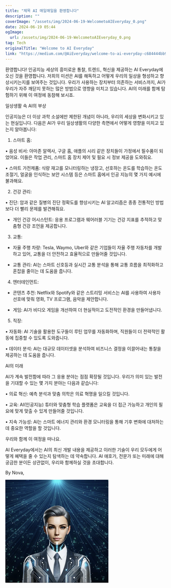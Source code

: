 ```yaml
---
title: "제목 AI 매일매일을 환영합니다"
description: ""
coverImage: "/assets/img/2024-06-19-WelcometoAIEveryday_0.png"
date: 2024-06-19 05:44
ogImage: 
  url: /assets/img/2024-06-19-WelcometoAIEveryday_0.png
tag: Tech
originalTitle: "Welcome to AI Everyday"
link: "https://medium.com/@AiEveryday/welcome-to-ai-everyday-c684444bb91f"
---
```



환영합니다! 인공지능 세상의 흥미로운 통찰, 트렌드, 혁신을 제공하는 AI Everyday에 오신 것을 환영합니다. 저희의 미션은 AI를 해독하고 어떻게 우리의 일상을 형성하고 향상시키는지를 보여주는 것입니다. 우리가 사용하는 장치부터 의존하는 서비스까지, AI가 우리가 자주 깨닫지 못하는 많은 방법으로 영향을 미치고 있습니다. AI의 미래를 함께 탐험하기 위해 이 여정에 동참해 보시죠.

일상생활 속 AI의 부상

인공지능은 더 이상 과학 소설에만 제한된 개념이 아니라, 우리의 세상을 변화시키고 있는 현실입니다. 다음은 AI가 우리 일상생활의 다양한 측면에서 어떻게 영향을 미치고 있는지 알아봅니다:

1. 스마트 홈:

<div class="content-ad"></div>

• 음성 비서: 아마존 알렉사, 구글 홈, 애플의 시리 같은 장치들이 가정에서 필수품이 되었어요. 이들은 작업 관리, 스마트 홈 장치 제어 및 필요 시 정보 제공을 도와줘요.

• 스마트 가전제품: 식량 재고를 모니터링하는 냉장고, 선호하는 온도를 학습하는 온도 조절기, 얼굴을 인식하는 보안 시스템 등은 스마트 홈에서 인공 지능의 몇 가지 예시에 불과해요.

2. 건강 관리:

• 진단: 암과 같은 질병의 진단 정확도를 향상시키는 AI 알고리즘은 종종 전통적인 방법보다 더 빨리 문제를 발견해줘요.

<div class="content-ad"></div>

- 개인 건강 어시스턴트: 응용 프로그램과 웨어러블 기기는 건강 지표를 추적하고 맞춤형 건강 조언을 제공합니다.

3. 교통:

- 자율 주행 차량: Tesla, Waymo, Uber와 같은 기업들이 자율 주행 자동차를 개발하고 있어, 교통을 더 안전하고 효율적으로 만들어줄 것입니다.

- 교통 관리: AI는 스마트 신호등과 실시간 교통 분석을 통해 교통 흐름을 최적화하고 혼잡을 줄이는 데 도움을 줍니다.

<div class="content-ad"></div>

4. 엔터테인먼트:

- 콘텐츠 추천: Netflix와 Spotify와 같은 스트리밍 서비스는 AI를 사용하여 사용자 선호에 맞춰 영화, TV 프로그램, 음악을 제안합니다.

- 게임: AI가 비디오 게임을 개선하여 더 현실적이고 도전적인 환경을 만들어냅니다.

5. 직장:

<div class="content-ad"></div>

• 자동화: AI 기술을 활용한 도구들이 루틴 업무를 자동화하며, 직원들이 더 전략적인 활동에 집중할 수 있도록 도와줍니다.

• 데이터 분석: AI는 대규모 데이터셋을 분석하여 비즈니스 결정을 이끌어내는 통찰을 제공하는 데 도움을 줍니다.

AI의 미래

AI가 계속 발전함에 따라 그 응용 분야는 점점 확장될 것입니다. 우리가 의미 있는 발전을 기대할 수 있는 몇 가지 분야는 다음과 같습니다:

<div class="content-ad"></div>

• 의료 혁신: 예측 분석과 맞춤 의학은 의료 혁명을 일으킬 것입니다.

• 교육: AI(인공지능) 튜터와 맞춤형 학습 플랫폼은 교육을 더 접근 가능하고 개인의 필요에 맞게 맞출 수 있게 만들어줄 것입니다.

• 지속 가능성: AI는 스마트 에너지 관리와 환경 모니터링을 통해 기후 변화에 대처하는 데 중요한 역할을 할 것입니다.

우리와 함께 이 여정을 떠나요.

<div class="content-ad"></div>

AI Everyday에서는 AI의 최신 개발 내용을 제공하고 이러한 기술이 우리 모두에게 어떻게 혜택을 줄 수 있는지 탐색하는 데 약속합니다. AI 애호가, 전문가 또는 미래에 대해 궁금한 분이든 상관없이, 우리와 함께하실 것을 초대합니다.

By Nova,

![Welcome to AI Everyday](/assets/img/2024-06-19-WelcometoAIEveryday_0.png)